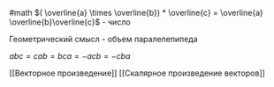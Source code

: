 #math 
$( \overline{a} \times \overline{b}) * \overline{c} = \overline{a} \overline{b}\overline{c}$ - число

Геометрический смысл - объем паралелепипеда

$abc = cab = bca = -acb = -cba$

[[Векторное произведение]]
[[Скалярное произведение векторов]]